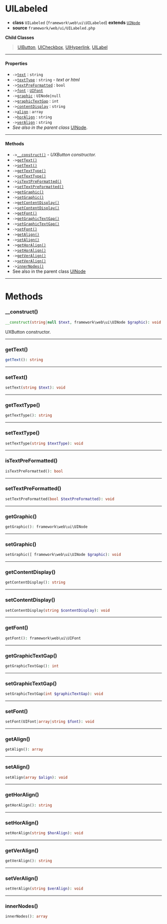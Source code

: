 # UILabeled

- **class** `UILabeled` (`framework\web\ui\UILabeled`) **extends** [`UINode`](https://github.com/jphp-group/wizard-framework/blob/master/wizard-web-ui/api-docs/classes/framework/web/ui/UINode.md)
- **source** `framework/web/ui/UILabeled.php`

**Child Classes**

> [UIButton](https://github.com/jphp-group/wizard-framework/blob/master/wizard-web-ui/api-docs/classes/framework/web/ui/UIButton.md), [UICheckbox](https://github.com/jphp-group/wizard-framework/blob/master/wizard-web-ui/api-docs/classes/framework/web/ui/UICheckbox.md), [UIHyperlink](https://github.com/jphp-group/wizard-framework/blob/master/wizard-web-ui/api-docs/classes/framework/web/ui/UIHyperlink.md), [UILabel](https://github.com/jphp-group/wizard-framework/blob/master/wizard-web-ui/api-docs/classes/framework/web/ui/UILabel.md)

---

#### Properties

- `->`[`text`](#prop-text) : `string`
- `->`[`textType`](#prop-texttype) : `string` - _text or html_
- `->`[`textPreFormatted`](#prop-textpreformatted) : `bool`
- `->`[`font`](#prop-font) : [`UIFont`](https://github.com/jphp-group/wizard-framework/blob/master/wizard-web-ui/api-docs/classes/framework/web/ui/UIFont.md)
- `->`[`graphic`](#prop-graphic) : `UINode|null`
- `->`[`graphicTextGap`](#prop-graphictextgap) : `int`
- `->`[`contentDisplay`](#prop-contentdisplay) : `string`
- `->`[`align`](#prop-align) : `array`
- `->`[`horAlign`](#prop-horalign) : `string`
- `->`[`verAlign`](#prop-veralign) : `string`
- *See also in the parent class* [UINode](https://github.com/jphp-group/wizard-framework/blob/master/wizard-web-ui/api-docs/classes/framework/web/ui/UINode.md).

---

#### Methods

- `->`[`__construct()`](#method-__construct) - _UXButton constructor._
- `->`[`getText()`](#method-gettext)
- `->`[`setText()`](#method-settext)
- `->`[`getTextType()`](#method-gettexttype)
- `->`[`setTextType()`](#method-settexttype)
- `->`[`isTextPreFormatted()`](#method-istextpreformatted)
- `->`[`setTextPreFormatted()`](#method-settextpreformatted)
- `->`[`getGraphic()`](#method-getgraphic)
- `->`[`setGraphic()`](#method-setgraphic)
- `->`[`getContentDisplay()`](#method-getcontentdisplay)
- `->`[`setContentDisplay()`](#method-setcontentdisplay)
- `->`[`getFont()`](#method-getfont)
- `->`[`getGraphicTextGap()`](#method-getgraphictextgap)
- `->`[`setGraphicTextGap()`](#method-setgraphictextgap)
- `->`[`setFont()`](#method-setfont)
- `->`[`getAlign()`](#method-getalign)
- `->`[`setAlign()`](#method-setalign)
- `->`[`getHorAlign()`](#method-gethoralign)
- `->`[`setHorAlign()`](#method-sethoralign)
- `->`[`getVerAlign()`](#method-getveralign)
- `->`[`setVerAlign()`](#method-setveralign)
- `->`[`innerNodes()`](#method-innernodes)
- See also in the parent class [UINode](https://github.com/jphp-group/wizard-framework/blob/master/wizard-web-ui/api-docs/classes/framework/web/ui/UINode.md)

---
# Methods

<a name="method-__construct"></a>

### __construct()
```php
__construct(string|null $text, framework\web\ui\UINode $graphic): void
```
UXButton constructor.

---

<a name="method-gettext"></a>

### getText()
```php
getText(): string
```

---

<a name="method-settext"></a>

### setText()
```php
setText(string $text): void
```

---

<a name="method-gettexttype"></a>

### getTextType()
```php
getTextType(): string
```

---

<a name="method-settexttype"></a>

### setTextType()
```php
setTextType(string $textType): void
```

---

<a name="method-istextpreformatted"></a>

### isTextPreFormatted()
```php
isTextPreFormatted(): bool
```

---

<a name="method-settextpreformatted"></a>

### setTextPreFormatted()
```php
setTextPreFormatted(bool $textPreFormatted): void
```

---

<a name="method-getgraphic"></a>

### getGraphic()
```php
getGraphic(): framework\web\ui\UINode
```

---

<a name="method-setgraphic"></a>

### setGraphic()
```php
setGraphic([ framework\web\ui\UINode $graphic): void
```

---

<a name="method-getcontentdisplay"></a>

### getContentDisplay()
```php
getContentDisplay(): string
```

---

<a name="method-setcontentdisplay"></a>

### setContentDisplay()
```php
setContentDisplay(string $contentDisplay): void
```

---

<a name="method-getfont"></a>

### getFont()
```php
getFont(): framework\web\ui\UIFont
```

---

<a name="method-getgraphictextgap"></a>

### getGraphicTextGap()
```php
getGraphicTextGap(): int
```

---

<a name="method-setgraphictextgap"></a>

### setGraphicTextGap()
```php
setGraphicTextGap(int $graphicTextGap): void
```

---

<a name="method-setfont"></a>

### setFont()
```php
setFont(UIFont|array|string $font): void
```

---

<a name="method-getalign"></a>

### getAlign()
```php
getAlign(): array
```

---

<a name="method-setalign"></a>

### setAlign()
```php
setAlign(array $align): void
```

---

<a name="method-gethoralign"></a>

### getHorAlign()
```php
getHorAlign(): string
```

---

<a name="method-sethoralign"></a>

### setHorAlign()
```php
setHorAlign(string $horAlign): void
```

---

<a name="method-getveralign"></a>

### getVerAlign()
```php
getVerAlign(): string
```

---

<a name="method-setveralign"></a>

### setVerAlign()
```php
setVerAlign(string $verAlign): void
```

---

<a name="method-innernodes"></a>

### innerNodes()
```php
innerNodes(): array
```